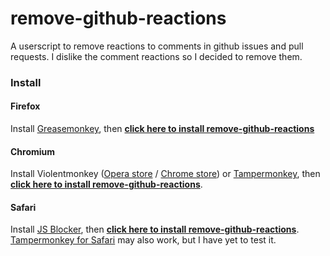 # remove-github-reactions

A userscript to remove reactions to comments in github issues and pull requests.
I dislike the comment reactions so I decided to remove them.

### Install

#### Firefox

Install [Greasemonkey](https://addons.mozilla.org/en-US/firefox/addon/greasemonkey/), then **[click here to install remove-github-reactions](https://raw.githubusercontent.com/nokaa/remove-github-reactions/master/remove-github-reactions.user.js)**

#### Chromium

Install Violentmonkey ([Opera store](https://addons.opera.com/en/extensions/details/violent-monkey/) / [Chrome store](https://chrome.google.com/webstore/detail/violent-monkey/jinjaccalgkegednnccohejagnlnfdag)) or [Tampermonkey](https://tampermonkey.net/), then **[click here to install remove-github-reactions](https://raw.githubusercontent.com/nokaa/remove-github-reactions/master/remove-github-reactions.user.js)**.

#### Safari

Install [JS Blocker](http://jsblocker.toggleable.com/), then **[click here to install remove-github-reactions](https://raw.githubusercontent.com/nokaa/remove-github-reactions/master/remove-github-reactions.user.js)**. [Tampermonkey for Safari](http://tampermonkey.net/?browser=safari) may also work, but I have yet to test it.
